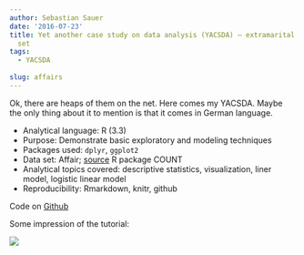 ```yaml
---
author: Sebastian Sauer
date: '2016-07-23'
title: Yet another case study on data analysis (YACSDA) – extramarital affairs data
  set
tags:
  - YACSDA
  
slug: affairs
---
```



 

Ok, there are heaps of them on the net. Here comes my YACSDA. Maybe the only thing about it to mention is that it comes in German language.


- Analytical language: R (3.3)
- Purpose: Demonstrate basic exploratory and modeling techniques
- Packages used: `dplyr`, `ggplot2`
- Data set: Affair; [source](https://cran.r-project.org/web/packages/COUNT/COUNT.pdf) R package COUNT
- Analytical topics covered: descriptive statistics, visualization, liner model, logistic linear model
- Reproducibility: Rmarkdown, knitr, github

Code on [Github](https://github.com/sebastiansauer/Fallstudie_Affair)




Some impression of the tutorial:

![](/images/affairs.png)
